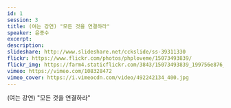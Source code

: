 ```yaml
---
id: 1
session: 3
title: (여는 강연) "모든 것을 연결하라"
speaker: 윤종수
excerpt:
description:
slideshare: http://www.slideshare.net/cckslide/ss-39311330
flickr: https://www.flickr.com/photos/phploveme/15073493839/
flickr_img: https://farm4.staticflickr.com/3843/15073493839_199756e876_c.jpg
vimeo: https://vimeo.com/108328472
vimeo_cover: https://i.vimeocdn.com/video/492242134_400.jpg
---
```


(여는 강연) "모든 것을 연결하라"

